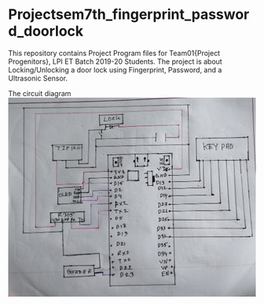 # Projectsem7th_fingerprint_password_doorlock
This repository contains Project Program files for Team01{Project Progenitors}, LPI ET Batch 2019-20 Students. The project is about Locking/Unlocking a door lock using Fingerprint, Password, and a Ultrasonic Sensor.

The circuit diagram
![alt text](https://github.com/GMHR/Projectsem7th_fingerprint_password_doorlock/blob/main/edited.jpg?raw=true)
